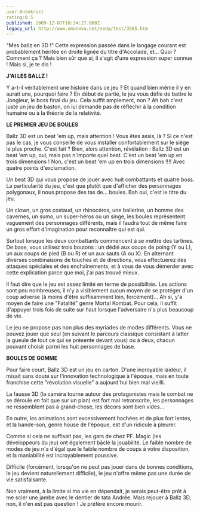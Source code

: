 ```yaml
---
user:Antekrist
rating:0.5
published: 2009-12-07T18:34:27.000Z
legacy_url: http://www.emunova.net/veda/test/3565.htm
---
```

"Mes ballz en 3D !" Cette expression passée dans le langage courant est probablement héritée en droite lignée du titre d'Accolade, et... Quoi ? Comment ça ? Mais bien sûr que si, il s'agit d'une expression super connue ! Mais si, je te dis !  

  

**J'AI LES BALLZ !**  

Y a-t-il véritablement une histoire dans ce jeu ? Et quand bien même il y en aurait une, pourquoi faire ? En début de partie, le jeu vous défie de battre le Jongleur, le boss final du jeu. Cela suffit amplement, non ? Ah bah c'est juste un jeu de baston, on lui demande pas de réfléchir à la condition humaine ou à la théorie de la relativité.  

  

**LE PREMIER JEU DE BOULES**  

Ballz 3D est un beat 'em up, mais attention ! Vous êtes assis, là ? Si ce n'est pas le cas, je vous conseille de vous installer confortablement sur le siège le plus proche. C'est fait ? Bien, alors attention, révélation : Ballz 3D est un beat 'em up, oui, mais pas n'importe quel beat. C'est un beat 'em up en trois dimensions ! Non, c'est un beat 'em up en trois dimensions !!!! Avec quatre points d'exclamation.  

Un beat 3D qui vous propose de jouer avec huit combattants et quatre boss. La particularité du jeu, c'est que plutôt que d'afficher des personnages polygonaux, il nous propose des tas de... boules. Bah oui, c'est le titre du jeu.  

Un clown, un gros costaud, un rhinocéros, une ballerine, un homme des cavernes, un sumo, un super-héros ou un singe, les boules représentent vaguement des personnages différents, mais il faudra tout de même faire un gros effort d'imagination pour reconnaître qui est qui.  

Surtout lorsque les deux combattants commencent à se mettre des tartines. De base, vous utilisez trois boutons : un dédié aux coups de poing (Y ou L), un aux coups de pied (B ou R) et un aux sauts (A ou X). En alternant diverses combinaisons de touches et de directions, vous effectuerez des attaques spéciales et des enchaînements, et à vous de vous démerder avec cette explication parce que moi, j'ai pas trouvé mieux.  

Il faut dire que le jeu est assez limité en terme de possibilités. Les actions sont peu nombreuses, il n'y a visiblement aucun moyen de se protéger d'un coup adverse (à moins d'être suffisamment loin, forcément)... Ah si, y'a moyen de faire une "Fatalité" genre Mortal Kombat. Pour cela, il suffit d'appuyer trois fois de suite sur haut lorsque l'adversaire n'a plus beaucoup de vie.  

Le jeu ne propose pas non plus des myriades de modes différents. Vous ne pouvez jouer que seul (en suivant le parcours classique consistant à latter la gueule de tout ce qui se présente devant vous) ou à deux, chacun pouvant choisir parmi les huit personnages de base.  

  

**BOULES DE GOMME**  

Pour faire court, Ballz 3D est un jeu en carton. D'une incroyable laideur, il misait sans doute sur l'innovation technologique à l'époque, mais en toute franchise cette "révolution visuelle" a aujourd'hui bien mal vieilli.  

La fausse 3D (la caméra tourne autour des protagonistes mais le combat ne se déroule en fait que sur un plan) est fort mal retranscrite, les personnages ne ressemblent pas à grand-chose, les décors sont bien vides...  

En outre, les animations sont excessivement hachées et de plus fort lentes, et la bande-son, genre house de l'époque, est d'un ridicule à pleurer.  

Comme si cela ne suffisait pas, les gars de chez PF. Magic (les développeurs du jeu) ont également bâclé la jouabilité. Le faible nombre de modes de jeu n'a d'égal que le faible nombre de coups à votre disposition, et la maniabilité est incroyablement poussive.  

Difficile (forcément, lorsqu'on ne peut pas jouer dans de bonnes conditions, le jeu devient naturellement difficile), le jeu n'offre même pas une durée de vie satisfaisante.  

Non vraiment, à la limite si ma vie en dépendait, je serais peut-être prêt à me scier une jambe avec le dentier de tata Andrée. Mais rejouer à Ballz 3D, non, il n'en est pas question ! Je préfère encore mourir.